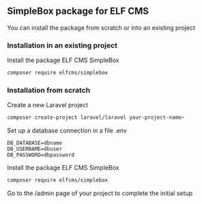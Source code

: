 ## SimpleBox package for ELF CMS

You can install the package from scratch or into an existing project

### Installation in an existing project

Install the package ELF CMS SimpleBox
```sh
composer require elfcms/simplebox
```

### Installation from scratch

Create a new Laravel project
```sh
composer create-project laravel/laravel your-project-name>
```

Set up a database connection in a file .env
```
DB_DATABASE=dbname
DB_USERNAME=dbuser
DB_PASSWORD=dbpassword
```

Install the package ELF CMS SimpleBox
```sh
composer require elfcms/simplebox
```

Go to the /admin page of your project to complete the initial setup
